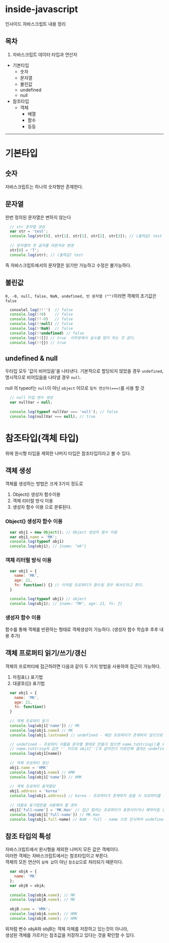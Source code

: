 # inside-javascript
인사이드 자바스크립트 내용 정리

## 목차
1. 자바스크립트 데이터 타입과 연산자
* 기본타입
  - 숫자
  - 문자열
  - 불린값
  - undefined
  - null
* 참조타입
  - 객체
    + 배열
    + 함수
    + 등등

---
# 기본타입
## 숫자
 자바스크립트는 하나의 숫자형만 존재한다.
## 문자열
  한번 정의된 문자열은 변하지 않는다
  ```javascript
    // str 문자열 생성
    var str = 'test';
    console.log(str[0], str[1], str[1], str[2], str[3]); // (출력값) test
    
    // 문자열의 첫 글자를 대문자로 변경
    str[0] = 'T';
    console.log(str); // (출력값) test
  ```
  즉 자바스크립트에서의 문자열은 읽기만 가능하고 수정은 불가능하다.
## 불린값
`0, -0, null, false, NaN, undefined, 빈 문자열 ("")`이라면 객체의 초기값은 `false`
```javascript
  consolel.log(!!'')  // false
  console.log(!!0)    // false
  console.log(!!-0)   // false
  console.log(!!null) // false
  console.log(!!NaN)  // false
  console.log(!!undefined) // false
  console.log(!![]) // true  이부분에서 실수를 많이 하는 것 같다.
  console.log(!!{}) // true
```
## undefined & null
  두타입 모두 '값이 비어있음'을 나타낸다.
  기본적으로 할당되지 않았을 경우 `undefined`, 명시적으로 비어있음을 나타낼 경우 `null`.
  
  null 의 typeof는 `null`이 아닌 `object` 이므로 `일치 연산자(===)`를 사용 할 것
  ```javascript
    // null 타입 변수 생성
    var nullVar = null;
    
    console.log(typeof nullVar === 'null'); // false
    console.log(nullVar === null); // true
  ```
# 참조타입(객체 타입)
  위에 원시형 타입을 제외한 나머지 타입은 참조타입이라고 볼 수 있다.
## 객체 생성
  객체를 생성하는 방법은 크게 3가지 정도로
  1. Object() 생성자 함수이용
  2. 객체 리터럴 방식 이용
  3. 생성자 함수 이용
  으로 분류된다.
### Object() 생성자 함수 이용
```javascript
  var obj1 = new Object(); // Object 생성자 함수 이용
  var obj1.name = 'MK';
  console.log(typeof obj1)
  console.log(obj1); // {name: "mk"}
```
### 객체 리터럴 방식 이용
```javascript
  var obj1 = {
    name: 'MK',
    age: 21,
    fn: function() {} // 이처럼 프로퍼티가 함수일 경우 메서드라고 한다.
  }

  console.log(typeof obj1) // object
  console.log(obj1); // {name: "MK", age: 21, fn: ƒ}
```
### 생성자 함수 이용
함수를 통해 객체를 반환하는 형태로 객체생성이 가능하다.
(생성자 함수 학습후 추후 내용 추가)

## 객체 프로퍼티 읽기/쓰기/갱신
객체의 프로퍼티에 접근하려면 다음과 같이 두 가지 방법을 사용하여 접근이 가능하다.
1. 마침표(.) 표기법
2. 대괄호([]) 표기법

```javascript
  var obj1 = {
    name: 'MK',
    age: 21,
    fn: function()
  }
  
  // 객체 프로퍼티 읽기
  console.log(obj1['name']) // MK
  console.log(obj1.name) // MK
  console.log(obj1.lastname) // undefined - 해당 프로퍼티가 존재하지 않으므로 undefined가 출력된다.

  // undefined - 프로퍼티 이름을 문자열 형태로 만들지 않으면 name.toString()를 호출하게 되는데,
  // name.toString의 값은 '' 이므로 obj1['']과 같아진다 이로인해 결과는 undefinde
  console.log(obj1[name])
  
  // 객체 프로퍼티 갱신
  obj1.name = 'HMK'
  console.log(obj1.name) // HMK
  console.log(obj1['name']) // HMK
  
  // 객체 프로퍼티 동적할당
  obj1.address = 'korea'
  console.log(obj1.address) // korea - 프로퍼티가 존재하지 않을 시 프로퍼티를 추가하여 korea 라는 값을 할당했다.
  
  // 대괄호 표기법만을 사용해야 할 경우
  obj1['full-name'] = 'MK.Han' // 접근 할려는 프로퍼티가 표현식이거나 예약어일 경우 대괄호 표기법만을 사용해야 한다.
  console.log(obj1['full-name']) // MK.Han
  console.log(obj1.full-name) // NaN - full - name 으로 인식하여 undefined - undefined = NaN
```
## 참조 타입의 특성
자바스크립트에서 윈시형을 제외한 나머지 모든 값은 객체이다.<br>
이러한 객체는 자바스크립트에서는 참조타입이고 부른다.<br>
객체의 모든 연산이 `실제 값`이 아닌 `참조값`으로 처리되기 때문이다.
```javascript
  var objA = {
    name: 'MK'
  };
  var objB = objA;
  
  console.log(objA.name); // MK
  console.log(objB.name); // MK
  
  objB.name = 'HMK';
  console.log(objA.name); // HMK
  console.log(objB.name); // HMK
```
위처럼 변수 objA와 objB는 객체 자체를 저장하고 있는것이 아니라,<br>
생성된 객체를 가르키는 참조값을 저장하고 있다는 것을 확인할 수 있다.
